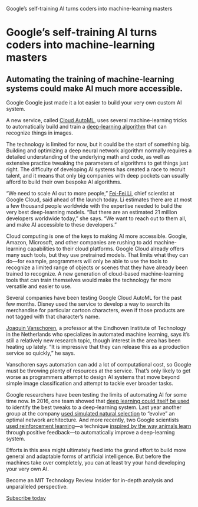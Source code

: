 Google’s self-training AI turns coders into machine-learning masters

# Google’s self-training AI turns coders into machine-learning masters

## Automating the training of machine-learning systems could make AI much more accessible.

Google
Google just made it a lot easier to build your very own custom AI system.

A new service, called [Cloud AutoML](https://cloud.google.com/automl/), uses several machine-learning tricks to automatically build and train a [deep-learning algorithm](https://www.technologyreview.com/s/513696/deep-learning/) that can recognize things in images.

The technology is limited for now, but it could be the start of something big. Building and optimizing a deep neural network algorithm normally requires a detailed understanding of the underlying math and code, as well as extensive practice tweaking the parameters of algorithms to get things just right. The difficulty of developing AI systems has created a race to recruit talent, and it means that only big companies with deep pockets can usually afford to build their own bespoke AI algorithms.

“We need to scale AI out to more people,” [Fei-Fei Li](http://vision.stanford.edu/feifeili/), chief scientist at Google Cloud, said ahead of the launch today. Li estimates there are at most a few thousand people worldwide with the expertise needed to build the very best deep-learning models. “But there are an estimated 21 million developers worldwide today,” she says. “We want to reach out to them all, and make AI accessible to these developers.”

Cloud computing is one of the keys to making AI more accessible. Google, Amazon, Microsoft, and other companies are rushing to add machine-learning capabilities to their cloud platforms. Google Cloud already offers many such tools, but they use pretrained models. That limits what they can do—for example, programmers will only be able to use the tools to recognize a limited range of objects or scenes that they have already been trained to recognize. A new generation of cloud-based machine-learning tools that can train themselves would make the technology far more versatile and easier to use.

Several companies have been testing Google Cloud AutoML for the past few months. Disney used the service to develop a way to search its merchandise for particular cartoon characters, even if those products are not tagged with that character’s name.

[Joaquin Vanschoren](https://joaquinvanschoren.github.io/), a professor at the Eindhoven Institute of Technology in the Netherlands who specializes in automated machine learning, says it’s still a relatively new research topic, though interest in the area has been heating up lately. “It is impressive that they can release this as a production service so quickly,” he says.

Vanschoren says automation can add a lot of computational cost, so Google must be throwing plenty of resources at the service. That’s only likely to get worse as programmers attempt to design AI systems that move beyond simple image classification and attempt to tackle ever broader tasks.

Google researchers have been testing the limits of automating AI for some time now. In 2016, one team showed that [deep learning could itself be used](https://papers.nips.cc/paper/6461-learning-to-learn-by-gradient-descent-by-gradient-descent) to identify the best tweaks to a deep-learning system. Last year another group at the company [used simulated natural selection](https://arxiv.org/abs/1703.01041) to “evolve” an optimal network architecture. And more recently, two Google scientists [used reinforcement learning](https://arxiv.org/abs/1611.01578)—a technique [inspired by the way animals learn](https://www.technologyreview.com/s/603501/10-breakthrough-technologies-2017-reinforcement-learning/) through positive feedback—to automatically improve a deep-learning system.

Efforts in this area might ultimately feed into the grand effort to build more general and adaptable forms of artificial intelligence. But before the machines take over completely, you can at least try your hand developing your very own AI.

Become an MIT Technology Review Insider for in-depth analysis and unparalleled perspective.

[Subscribe today](https://ssl.drgnetwork.com/ecom/MTR/app/live/subscriptions?org=MTR&publ=TR&key_code=PRSBAIS&type=S)